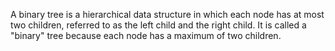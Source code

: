 A binary tree is a hierarchical data structure in which each node has at most two children, referred to as the left child and the right child. It is called a "binary" tree because each node has a maximum of two children.

